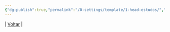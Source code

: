 ```yaml
---
{"dg-publish":true,"permalink":"/0-settings/template/1-head-estudos/","title":"{{title}}","tags":["pessoal/estudos","pessoal/quaseumdev"],"noteIcon":""}
---
```


| [Voltar](index) |